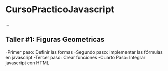 # CursoPracticoJavascript

...

## Taller #1: Figuras Geometricas 

-Primer paso: Definir las formas
-Segundo paso: Implementar las fórmulas en javascript
-Tercer paso:  Crear funciones 
-Cuarto Paso: Integrar javascript con HTML